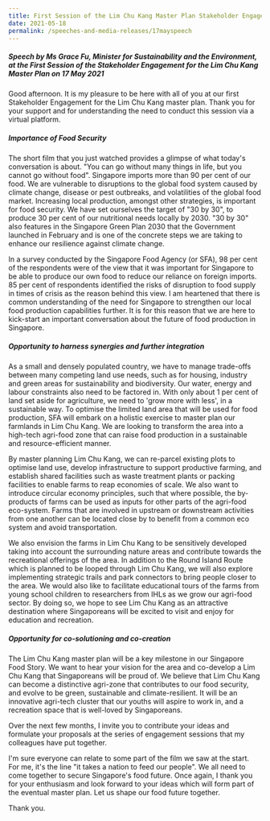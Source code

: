 ```yaml
---
title: First Session of the Lim Chu Kang Master Plan Stakeholder Engagement
date: 2021-05-18
permalink: /speeches-and-media-releases/17mayspeech
---
```


##### Speech by Ms Grace Fu, Minister for Sustainability and the Environment, at the First Session of the Stakeholder Engagement for the Lim Chu Kang Master Plan on 17 May 2021

Good afternoon. It is my pleasure to be here with all of you at our first Stakeholder Engagement for the Lim Chu Kang master plan. Thank you for your support and for understanding the need to conduct this session via a virtual platform.
##### Importance of Food Security

The short film that you just watched provides a glimpse of what today's conversation is about. "You can go without many things in life, but you cannot go without food". Singapore imports more than 90 per cent of our food. We are vulnerable to disruptions to the global food system caused by climate change, disease or pest outbreaks, and volatilities of the global food market. Increasing local production, amongst other strategies, is important for food security. We have set ourselves the target of "30 by 30", to produce 30 per cent of our nutritional needs locally by 2030. "30 by 30" also features in the Singapore Green Plan 2030 that the Government launched in February and is one of the concrete steps we are taking to enhance our resilience against climate change.

In a survey conducted by the Singapore Food Agency (or SFA), 98 per cent of the respondents were of the view that it was important for Singapore to be able to produce our own food to reduce our reliance on foreign imports. 85 per cent of respondents identified the risks of disruption to food supply in times of crisis as the reason behind this view. I am heartened that there is common understanding of the need for Singapore to strengthen our local food production capabilities further. It is for this reason that we are here to kick-start an important conversation about the future of food production in Singapore.
##### Opportunity to harness synergies and further integration

As a small and densely populated country, we have to manage trade-offs between many competing land use needs, such as for housing, industry and green areas for sustainability and biodiversity. Our water, energy and labour constraints also need to be factored in. With only about 1 per cent of land set aside for agriculture, we need to 'grow more with less', in a sustainable way. To optimise the limited land area that will be used for food production, SFA will embark on a holistic exercise to master plan our farmlands in Lim Chu Kang. We are looking to transform the area into a high-tech agri-food zone that can raise food production in a sustainable and resource-efficient manner.

By master planning Lim Chu Kang, we can re-parcel existing plots to optimise land use, develop infrastructure to support productive farming, and establish shared facilities such as waste treatment plants or packing facilities to enable farms to reap economies of scale. We also want to introduce circular economy principles, such that where possible, the by-products of farms can be used as inputs for other parts of the agri-food eco-system. Farms that are involved in upstream or downstream activities from one another can be located close by to benefit from a common eco system and avoid transportation.

We also envision the farms in Lim Chu Kang to be sensitively developed taking into account the surrounding nature areas and contribute towards the recreational offerings of the area. In addition to the Round Island Route which is planned to be looped through Lim Chu Kang, we will also explore implementing strategic trails and park connectors to bring people closer to the area. We would also like to facilitate educational tours of the farms from young school children to researchers from IHLs as we grow our agri-food sector. By doing so, we hope to see Lim Chu Kang as an attractive destination where Singaporeans will be excited to visit and enjoy for education and recreation.
##### Opportunity for co-solutioning and co-creation

The Lim Chu Kang master plan will be a key milestone in our Singapore Food Story. We want to hear your vision for the area and co-develop a Lim Chu Kang that Singaporeans will be proud of. We believe that Lim Chu Kang can become a distinctive agri-zone that contributes to our food security, and evolve to be green, sustainable and climate-resilient. It will be an innovative agri-tech cluster that our youths will aspire to work in, and a recreation space that is well-loved by Singaporeans.

Over the next few months, I invite you to contribute your ideas and formulate your proposals at the series of engagement sessions that my colleagues have put together.

I'm sure everyone can relate to some part of the film we saw at the start. For me, it's the line "it takes a nation to feed our people". We all need to come together to secure Singapore's food future. Once again, I thank you for your enthusiasm and look forward to your ideas which will form part of the eventual master plan. Let us shape our food future together.

Thank you.

